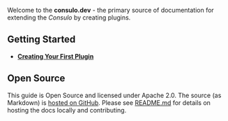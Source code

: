 <!-- Copyright 2000-2020 JetBrains s.r.o. and other contributors. Use of this source code is governed by the Apache 2.0 license that can be found in the LICENSE file. -->

Welcome to the **consulo.dev** - the primary source of documentation for extending the _Consulo_ by creating plugins.

## Getting Started

* [**Creating Your First Plugin**](/basics/getting_started.md)

## Open Source

This guide is Open Source and licensed under Apache 2.0.
The source (as Markdown) is [hosted on GitHub](https://github.com/consulo/consulo-dev.github.io).
Please see [README.md](https://github.com/consulo/consulo-dev.github.io/blob/master/README.md) for details on hosting the docs locally and contributing.